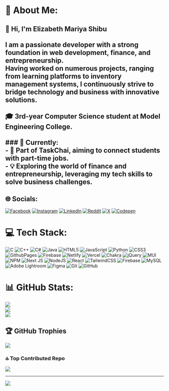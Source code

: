 # 💫 About Me:
## 👋 Hi, I'm Elizabeth Mariya Shibu<br><br>I am a passionate developer with a strong foundation in **web development**, **finance**, and **entrepreneurship**.  <br>Having worked on numerous projects, ranging from learning platforms to inventory management systems, I continuously strive to bridge technology and business with innovative solutions.<br><br>🎓 **3rd-year Computer Science student at Model Engineering College.**<br><br>### 🌱 Currently:<br>- 🚀 Part of **TaskChai**, aiming to connect students with part-time jobs.<br>- 💡 Exploring the world of **finance** and **entrepreneurship**, leveraging my tech skills to solve business challenges.


## 🌐 Socials:
[![Facebook](https://img.shields.io/badge/Facebook-%231877F2.svg?logo=Facebook&logoColor=white)](https://www.facebook.com/profile.php?id=100094213273084&mibextid=LQQJ4d) 
[![Instagram](https://img.shields.io/badge/Instagram-%23E4405F.svg?logo=Instagram&logoColor=white)](https://instagram.com/elzzbeth04) 
[![LinkedIn](https://img.shields.io/badge/LinkedIn-%230077B5.svg?logo=linkedin&logoColor=white)](https://www.linkedin.com/in/elizabeth-mariya-shibu-?utm_source=share&utm_campaign=share_via&utm_content=profile&utm_medium=ios_app) 
[![Reddit](https://img.shields.io/badge/Reddit-%23FF4500.svg?logo=Reddit&logoColor=white)](https://www.reddit.com/u/Ready-Accident4081) 
[![X](https://img.shields.io/badge/X-black.svg?logo=X&logoColor=white)](http://www.twitter.com/elzzbeth04) 
[![Codepen](https://img.shields.io/badge/Codepen-000000?style=for-the-badge&logo=codepen&logoColor=white)](https://codepen.io/elzzbeth04)



# 💻 Tech Stack:
![C](https://img.shields.io/badge/c-%2300599C.svg?style=for-the-badge&logo=c&logoColor=white) ![C++](https://img.shields.io/badge/c++-%2300599C.svg?style=for-the-badge&logo=c%2B%2B&logoColor=white) ![C#](https://img.shields.io/badge/c%23-%23239120.svg?style=for-the-badge&logo=csharp&logoColor=white) ![Java](https://img.shields.io/badge/java-%23ED8B00.svg?style=for-the-badge&logo=openjdk&logoColor=white) ![HTML5](https://img.shields.io/badge/html5-%23E34F26.svg?style=for-the-badge&logo=html5&logoColor=white) ![JavaScript](https://img.shields.io/badge/javascript-%23323330.svg?style=for-the-badge&logo=javascript&logoColor=%23F7DF1E) ![Python](https://img.shields.io/badge/python-3670A0?style=for-the-badge&logo=python&logoColor=ffdd54) ![CSS3](https://img.shields.io/badge/css3-%231572B6.svg?style=for-the-badge&logo=css3&logoColor=white) ![GithubPages](https://img.shields.io/badge/github%20pages-121013?style=for-the-badge&logo=github&logoColor=white) ![Firebase](https://img.shields.io/badge/firebase-%23039BE5.svg?style=for-the-badge&logo=firebase) ![Netlify](https://img.shields.io/badge/netlify-%23000000.svg?style=for-the-badge&logo=netlify&logoColor=#00C7B7) ![Vercel](https://img.shields.io/badge/vercel-%23000000.svg?style=for-the-badge&logo=vercel&logoColor=white) ![Chakra](https://img.shields.io/badge/chakra-%234ED1C5.svg?style=for-the-badge&logo=chakraui&logoColor=white) ![jQuery](https://img.shields.io/badge/jquery-%230769AD.svg?style=for-the-badge&logo=jquery&logoColor=white) ![MUI](https://img.shields.io/badge/MUI-%230081CB.svg?style=for-the-badge&logo=mui&logoColor=white) ![NPM](https://img.shields.io/badge/NPM-%23CB3837.svg?style=for-the-badge&logo=npm&logoColor=white) ![Next JS](https://img.shields.io/badge/Next-black?style=for-the-badge&logo=next.js&logoColor=white) ![NodeJS](https://img.shields.io/badge/node.js-6DA55F?style=for-the-badge&logo=node.js&logoColor=white) ![React](https://img.shields.io/badge/react-%2320232a.svg?style=for-the-badge&logo=react&logoColor=%2361DAFB) ![TailwindCSS](https://img.shields.io/badge/tailwindcss-%2338B2AC.svg?style=for-the-badge&logo=tailwind-css&logoColor=white) ![Firebase](https://img.shields.io/badge/firebase-a08021?style=for-the-badge&logo=firebase&logoColor=ffcd34) ![MySQL](https://img.shields.io/badge/mysql-4479A1.svg?style=for-the-badge&logo=mysql&logoColor=white) ![Adobe Lightroom](https://img.shields.io/badge/Adobe%20Lightroom-31A8FF.svg?style=for-the-badge&logo=Adobe%20Lightroom&logoColor=white) ![Figma](https://img.shields.io/badge/figma-%23F24E1E.svg?style=for-the-badge&logo=figma&logoColor=white) ![Git](https://img.shields.io/badge/git-%23F05033.svg?style=for-the-badge&logo=git&logoColor=white) ![GitHub](https://img.shields.io/badge/github-%23121011.svg?style=for-the-badge&logo=github&logoColor=white)
# 📊 GitHub Stats:
![](https://github-readme-stats.vercel.app/api?username=elzzbeth04&theme=dark&hide_border=false&include_all_commits=true&count_private=true)<br/>
![](https://github-readme-streak-stats.herokuapp.com/?user=elzzbeth04&theme=dark&hide_border=false)<br/>
![](https://github-readme-stats.vercel.app/api/top-langs/?username=elzzbeth04&theme=dark&hide_border=false&include_all_commits=true&count_private=true&layout=compact)

## 🏆 GitHub Trophies
![](https://github-profile-trophy.vercel.app/?username=elzzbeth04&theme=radical&no-frame=false&no-bg=true&margin-w=4)

### 🔝 Top Contributed Repo
![](https://github-contributor-stats.vercel.app/api?username=elzzbeth04&limit=5&theme=dark&combine_all_yearly_contributions=true)

---
[![](https://visitcount.itsvg.in/api?id=elzzbeth04&icon=0&color=0)](https://visitcount.itsvg.in)

<!-- Proudly created with GPRM ( https://gprm.itsvg.in ) -->
